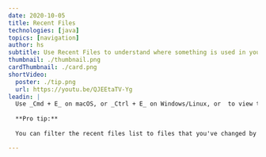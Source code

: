 ```yaml
---
date: 2020-10-05
title: Recent Files
technologies: [java]
topics: [navigation]
author: hs
subtitle: Use Recent Files to understand where something is used in your wider code base.
thumbnail: ./thumbnail.png
cardThumbnail: ./card.png
shortVideo:
  poster: ./tip.png
  url: https://youtu.be/QJEEtaTV-Yg
leadin: |
  Use _Cmd + E_ on macOS, or _Ctrl + E_ on Windows/Linux, or  to view the recent files and access windows that don't have shortcuts by typing them straight into the dialog. 
  
  **Pro tip:**
  
  You can filter the recent files list to files that you've changed by using the same shortcut again.

---
```

